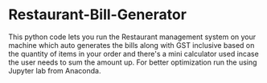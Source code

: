 # Restaurant-Bill-Generator
This python code lets you run the Restaurant management system on your machine which auto generates the bills along with GST inclusive based on the quantity of items in your order and there's a mini calculator used incase the user needs to sum the amount up. 
For better optimization run the using Jupyter lab from Anaconda. 
